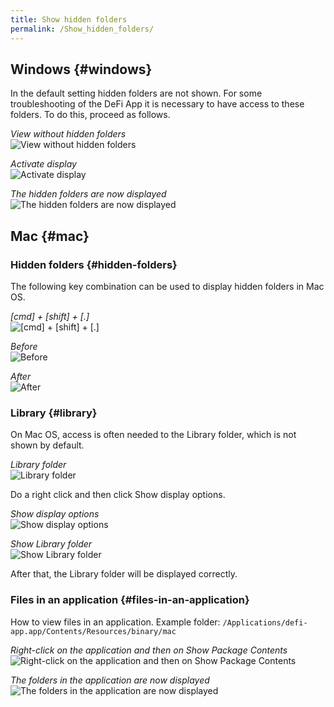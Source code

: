 ```yaml
---
title: Show hidden folders
permalink: /Show_hidden_folders/
---
```


## Windows {#windows}

In the default setting hidden folders are not shown. For some troubleshooting of the DeFi App it is necessary to have access to these folders. To do this, proceed as follows.

*View without hidden folders*  
![View without hidden folders](./../media/Bildschirmfoto_2021-03-12_um_08.06.20.png)

*Activate display*  
![Activate display](./../media/Bildschirmfoto_2021-03-12_um_08.06.38.png)

*The hidden folders are now displayed*  
![The hidden folders are now displayed](./../media/Bildschirmfoto_2021-03-12_um_08.06.47.png)

## Mac {#mac}

### Hidden folders {#hidden-folders}

The following key combination can be used to display hidden folders in Mac OS.

*[cmd] + [shift] + [.]*  
![[cmd] + [shift] + [.]](./../media/Toggle-hidden-files-mac-keyboard-shortcut.jpg)

*Before*  
![Before](./../media/Bildschirmfoto_2021-03-13_um_00.28.50.png)

*After*  
![After](./../media/Bildschirmfoto_2021-03-13_um_00.29.27.png)

### Library {#library}

On Mac OS, access is often needed to the Library folder, which is not shown by default.

*Library folder*  
![Library folder](./../media/Bildschirmfoto_2021-03-12_um_08.24.15.png)

Do a right click and then click Show display options.

*Show display options*  
![Show display options](./../media/Bildschirmfoto_2021-03-12_um_08.27.16.png)

*Show Library folder*  
![Show Library folder](./../media/Bildschirmfoto_2021-03-12_um_08.33.20.png)

After that, the Library folder will be displayed correctly.

### Files in an application {#files-in-an-application}

How to view files in an application. Example folder: `/Applications/defi-app.app/Contents/Resources/binary/mac`

*Right-click on the application and then on Show Package Contents*  
![Right-click on the application and then on Show Package Contents](./../media/Bildschirmfoto_2021-03-13_um_21.44.47.png)

*The folders in the application are now displayed*  
![The folders in the application are now displayed](./../media/Bildschirmfoto_2021-03-13_um_22.06.07.png)
